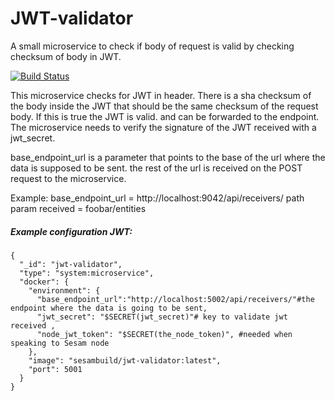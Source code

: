 # JWT-validator

A small microservice to check if body of request is valid by checking checksum of body in JWT.

[![Build Status](https://travis-ci.org/sesam-community/jwt-valdator.svg?branch=master)](https://travis-ci.org/sesam-community/jwt-validator)

This microservice checks for JWT in header.
There is a sha checksum of the body inside the JWT that should be the same checksum of the request body. If this is true the JWT is valid. and can be forwarded to the endpoint.
The microservice needs to verify the signature of the JWT received with a jwt_secret.

base_endpoint_url is a parameter that points to the base of the url where the data is supposed to be sent.
the rest of the url is received on the POST request to the microservice.

Example:
base_endpoint_url = http://localhost:9042/api/receivers/
path param received = foobar/entities

##### Example configuration JWT:

```
{
  "_id": "jwt-validator",
  "type": "system:microservice",
  "docker": {
    "environment": {
      "base_endpoint_url":"http://localhost:5002/api/receivers/"#the endpoint where the data is going to be sent,
      "jwt_secret": "$SECRET(jwt_secret)"# key to validate jwt received ,
      "node_jwt_token": "$SECRET(the_node_token)", #needed when speaking to Sesam node
    },
    "image": "sesambuild/jwt-validator:latest",
    "port": 5001
  }
}
```

